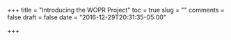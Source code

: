 +++
title = "Introducing the WOPR Project"
toc = true
slug = ""
comments = false
draft = false
date = "2016-12-29T20:31:35-05:00"

+++
